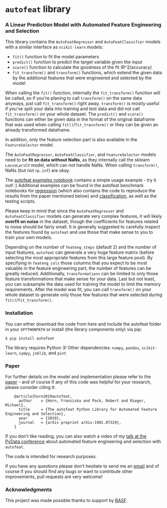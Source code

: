 # `autofeat` library
### A Linear Prediction Model with Automated Feature Engineering and Selection

This library contains the `AutoFeatRegressor` and `AutoFeatClassifier` models with a similar interface as `scikit-learn` models:
- `fit()` function to fit the model parameters
- `predict()` function to predict the target variable given the input
- `score()` function to calculate the goodness of the fit (R^2/accuracy)
- `fit_transform()` and `transform()` functions, which extend the given data by the additional features that were engineered and selected by the model

When calling the `fit()` function, internally the `fit_transform()` function will be called, so if you're planing to call `transform()` on the same data anyways, just call `fit_transform()` right away. `transform()` is mostly useful if you've split your data into training and test data and did not call `fit_transform()` on your whole dataset. The `predict()` and `score()` functions can either be given data in the format of the original dataframe that was used when calling `fit()`/`fit_transform()` or they can be given an already transformed dataframe.

In addition, only the feature selection part is also available in the `FeatureSelector` model.

The `AutoFeatRegressor`, `AutoFeatClassifier`, and `FeatureSelector` models need to be **fit on data without NaNs**, as they internally call the sklearn `LassoLarsCV` model, which can not handle NaNs. When calling `transform()`, NaNs (but not `np.inf`) are okay.

The [autofeat examples notebook](https://github.com/cod3licious/autofeat/blob/master/autofeat_examples.ipynb) contains a simple usage example - try it out! :) Additional examples can be found in the autofeat benchmark notebooks for [regression](https://github.com/cod3licious/autofeat/blob/master/autofeat_benchmark_regression.ipynb) (which also contains the code to reproduce the results from the paper mentioned below) and [classification](https://github.com/cod3licious/autofeat/blob/master/autofeat_benchmark_classification.ipynb), as well as the testing scripts.

Please keep in mind that since the `AutoFeatRegressor` and `AutoFeatClassifier` models can generate very complex features, it will likely **overfit on noise** in the dataset, though the coefficients for features related to noise should be fairly small. It is generally suggested to carefully inspect the features found by `autofeat` and use those that make sense to you to train your own models.

Depending on the number of `feateng_steps` (default 2) and the number of input features, `autofeat` can generate a very huge feature matrix (before selecting the most appropriate features from this large feature pool). By specifying in `feateng_cols` those columns that you expect to be most valuable in the feature engineering part, the number of features can be greatly reduced. Additionally, `transformations` can be limited to only those feature transformations that make sense for your data. Last but not least, you can subsample the data used for training the model to limit the memory requirements. After the model was fit, you can call `transform()` on your whole dataset to generate only those few features that were selected during `fit()`/`fit_transform()`.


### Installation
You can either download the code from here and include the autofeat folder in your `$PYTHONPATH` or install (the library components only) via pip:

    $ pip install autofeat

The library requires Python 3! Other dependencies: `numpy`, `pandas`, `scikit-learn`, `sympy`, `joblib`, and `pint`


### Paper
For further details on the model and implementation please refer to the [paper](https://arxiv.org/abs/1901.07329)  - and of course if any of this code was helpful for your research, please consider citing it:
```
    @article{horn2019autofeat,
      author    = {Horn, Franziska and Pack, Robert and Rieger, Michael},
      title     = {The autofeat Python Library for Automated Feature Engineering and Selection},
      year      = {2019},
      journal   = {arXiv preprint arXiv:1901.07329},
    }
```

If you don't like reading, you can also watch a video of my [talk at the PyData conference](https://www.youtube.com/watch?v=4-4pKPv9lJ4) about automated feature engineering and selection with `autofeat`.

The code is intended for research purposes.

If you have any questions please don't hesitate to send me an [email](mailto:cod3licious@gmail.com) and of course if you should find any bugs or want to contribute other improvements, pull requests are very welcome!

### Acknowledgments

This project was made possible thanks to support by [BASF](https://www.basf.com).
